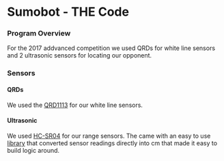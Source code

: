 # **Sumobot - THE Code**

### Program Overview
For the 2017 addvanced competition we used QRDs for white line sensors and 2 ultrasonic sensors for locating our opponent.

### Sensors
#### QRDs
We used the [QRD1113](http://www.digikey.ca/product-detail/en/fairchild-semiconductor/QRD1113/QRD1113-ND/402766) for our white line sensors.

#### Ultrasonic
We used [HC-SR04](https://www.sparkfun.com/products/13959) for our range sensors. The came with an easy to use [library](http://tutorial.cytron.com.my/2012/10/11/testing-ultrasonic-ranging-module-sn-hc-sr04/) that converted sensor readings directly into cm that made it easy to build logic around.
